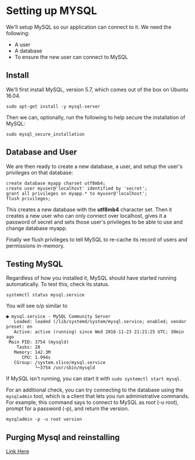# Setting up MYSQL
We'll setup MySQL so our application can connect to it. We need the following:
* A user
* A database
* To ensure the new user can connect to MySQL

## Install
We'll first install MySQL, version 5.7, which comes out of the box on Ubuntu 16.04.
```shell
sudo apt-get install -y mysql-server 
```
Then we can, optionally, run the following to help secure the installation of MySQL:
```shell
sudo mysql_secure_installation
```

## Database and User
We are then ready to create a new database, a user, and setup the user's privileges on that database:
```shell
create database myapp charset utf8mb4;
create user myuser@'localhost' identified by 'secret';
grant all privileges on myapp.* to myuser@'localhost';
flush privileges;
```
This creates a new database with the **utf8mb4** character set. Then it creates a new user who can only connect over localhost, gives it a password of secret and sets those user's privileges to be able to use and change database myapp.

Finally we flush privileges to tell MySQL to re-cache its record of users and permissions in-memory.

## Testing MySQL
Regardless of how you installed it, MySQL should have started running automatically. To test this, check its status.

```shell
systemctl status mysql.service
```
You will see o/p similar to 

```shell
● mysql.service - MySQL Community Server
   Loaded: loaded (/lib/systemd/system/mysql.service; enabled; vendor preset: en
   Active: active (running) since Wed 2016-11-23 21:21:25 UTC; 30min ago
 Main PID: 3754 (mysqld)
    Tasks: 28
   Memory: 142.3M
      CPU: 1.994s
   CGroup: /system.slice/mysql.service
           └─3754 /usr/sbin/mysqld
 ```

 If MySQL isn't running, you can start it with `sudo systemctl start mysql`.

 For an additional check, you can try connecting to the database using the `mysqladmin` tool, which is a client that lets you run administrative commands. For example, this command says to connect to MySQL as root (-u root), prompt for a password (-p), and return the version.

```shell
mysqladmin -p -u root version
```
## Purging Mysql and reinstalling
[Link Here](https://medium.com/@alef.duarte/cant-connect-to-local-mysql-server-through-socket-var-run-mysqld-mysqld-sock-155d580f3a06)
